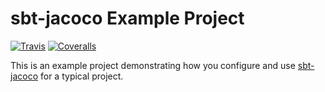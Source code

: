 # sbt-jacoco Example Project

[![Travis](https://img.shields.io/travis/stringbean/sbt-jacoco-example.svg)](https://travis-ci.org/stringbean/sbt-jacoco-example)
[![Coveralls](https://img.shields.io/coveralls/stringbean/sbt-jacoco-example.svg?label=Coveralls)](https://coveralls.io/github/stringbean/sbt-jacoco-example)

This is an example project demonstrating how you configure and use [sbt-jacoco](http://scala-sbt.org/sbt-jacoco) for a
typical project.

